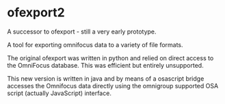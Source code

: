 ofexport2
=================

A successor to ofexport - still a very early prototype.

A tool for exporting omnifocus data to a variety of file formats.

The original ofexport was written in python and relied on direct access
to the OmniFocus database. This was efficient but entirely unsupported.

This new version is written in java and by means of a osascript bridge
accesses the Omnifocus data directly using the omnigroup supported
OSA script (actually JavaScript) interface.

